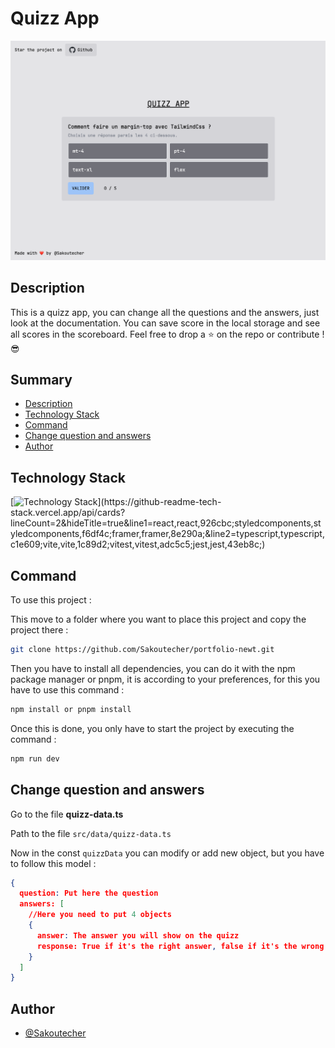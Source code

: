 # Quizz App

<img src='preview.png'>

## Description

This is a quizz app, you can change all the questions and the answers, just look at the documentation. You can save score in the local storage and see all scores in the scoreboard. Feel free to drop a ⭐ on the repo or contribute ! 😎

## Summary

- [Description](#description)
- [Technology Stack](#technology-stack)
- [Command](#command)
- [Change question and answers](#change-question-and-answers)
- [Author](#author)

## Technology Stack

[![Technology Stack](https://github-readme-tech-stack.vercel.app/api/cards?lineCount=2&hideTitle=true&line1=react,react,926cbc;styledcomponents,styledcomponents,f6df4c;framer,framer,8e290a;&line2=typescript,typescript,c1e609;vite,vite,1c89d2;vitest,vitest,adc5c5;jest,jest,43eb8c;)](https://github-readme-tech-stack.vercel.app/api/cards?lineCount=2&hideTitle=true&line1=react,react,926cbc;styledcomponents,styledcomponents,f6df4c;framer,framer,8e290a;&line2=typescript,typescript,c1e609;vite,vite,1c89d2;vitest,vitest,adc5c5;jest,jest,43eb8c;)

## Command

To use this project :

This move to a folder where you want to place this project and copy the project there :

```bash
git clone https://github.com/Sakoutecher/portfolio-newt.git
```

Then you have to install all dependencies, you can do it with the npm package manager or pnpm, it is according to your preferences, for this you have to use this command :

```bash
npm install or pnpm install
```

Once this is done, you only have to start the project by executing the command :

```bash
npm run dev
```

## Change question and answers

Go to the file **quizz-data.ts**

Path to the file `src/data/quizz-data.ts`

Now in the const `quizzData` you can modify or add new object, but you have to follow this model :

```json
{
  question: Put here the question
  answers: [
    //Here you need to put 4 objects
    {
      answer: The answer you will show on the quizz
      response: True if it's the right answer, false if it's the wrong
    }
  ]
}
```

## Author

- [@Sakoutecher](https://github.com/Sakoutecher)
